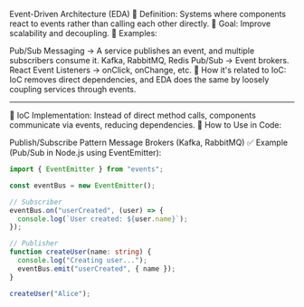 Event-Driven Architecture (EDA)
🔹 Definition: Systems where components react to events rather than calling each other directly.
🔹 Goal: Improve scalability and decoupling.
🔹 Examples:

Pub/Sub Messaging → A service publishes an event, and multiple subscribers consume it.
Kafka, RabbitMQ, Redis Pub/Sub → Event brokers.
React Event Listeners → onClick, onChange, etc.
📌 How it's related to IoC:
IoC removes direct dependencies, and EDA does the same by loosely coupling services through events.

---
📌 IoC Implementation: Instead of direct method calls, components communicate via events, reducing dependencies.
🔹 How to Use in Code:

Publish/Subscribe Pattern
Message Brokers (Kafka, RabbitMQ)
✅ Example (Pub/Sub in Node.js using EventEmitter):

```ts
import { EventEmitter } from "events";

const eventBus = new EventEmitter();

// Subscriber
eventBus.on("userCreated", (user) => {
  console.log(`User created: ${user.name}`);
});

// Publisher
function createUser(name: string) {
  console.log("Creating user...");
  eventBus.emit("userCreated", { name });
}

createUser("Alice");
```